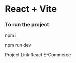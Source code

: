 # React + Vite

<h3>To run the project</h3>
<p>npm i</p>
<p>npm run dev</p>
<p>Project Link:<a herf="https://traning-ecommerce.netlify.app/">React E-Commerce</a></p>
